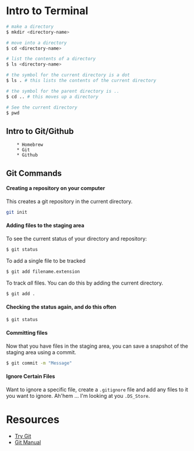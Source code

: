 # Intro to Terminal

```sh
# make a directory
$ mkdir <directory-name>

# move into a directory
$ cd <directory-name>

# list the contents of a directory
$ ls <directory-name>

# the symbol for the current directory is a dot
$ ls . # this lists the contents of the current directory

# the symbol for the parent directory is ..
$ cd .. # this moves up a directory

# See the current directory
$ pwd
```

## Intro to Git/Github

        * Homebrew
        * Git
        * Github

## Git Commands

#### Creating a repository on your computer
This creates a git repository in the current directory.

```sh
git init
```

#### Adding files to the staging area

To see the current status of your directory and repository:

```sh
$ git status
```

To add a single file to be tracked

```sh
$ git add filename.extension
```

To track *all* files. You can do this by adding the current directory.

```sh
$ git add .
```

#### Checking the status again, and do this often
```sh
$ git status
```

#### Committing files
Now that you have files in the staging area, you can save a snapshot of the staging area using a commit.

```sh
$ git commit -m "Message"
```

#### Ignore Certain Files

Want to ignore a specific file, create a `.gitignore` file and add any files to it you want to ignore. Ah'hem ... I'm looking at you `.DS_Store`.

# Resources
* [Try Git](https://try.github.io/levels/1/challenges/1)
* [Git Manual](http://git-scm.com/doc)

